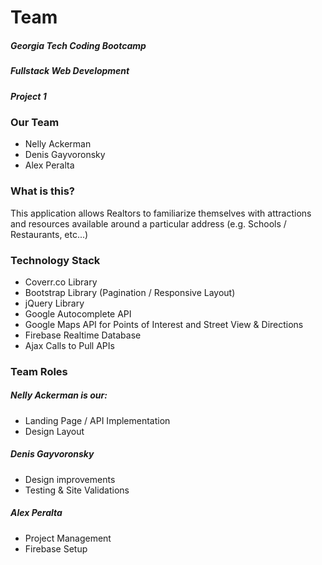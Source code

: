 # Team

##### Georgia Tech Coding Bootcamp
##### Fullstack Web Development
##### Project 1

### Our Team
* Nelly Ackerman
* Denis Gayvoronsky
* Alex Peralta

### What is this?

This application allows Realtors to familiarize themselves with attractions and resources
available around a particular address (e.g. Schools / Restaurants, etc...)

### Technology Stack
* Coverr.co Library
* Bootstrap Library (Pagination / Responsive Layout)
* jQuery Library
* Google Autocomplete API
* Google Maps API for Points of Interest and Street View & Directions
* Firebase Realtime Database
* Ajax Calls to Pull APIs

### Team Roles
##### Nelly Ackerman is our:
* Landing Page / API Implementation
* Design Layout

##### Denis Gayvoronsky
* Design improvements
* Testing & Site Validations

##### Alex Peralta
* Project Management
* Firebase Setup



